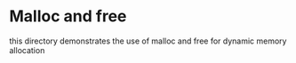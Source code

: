 # Malloc and free

this directory demonstrates the use of malloc and
free for dynamic memory allocation
